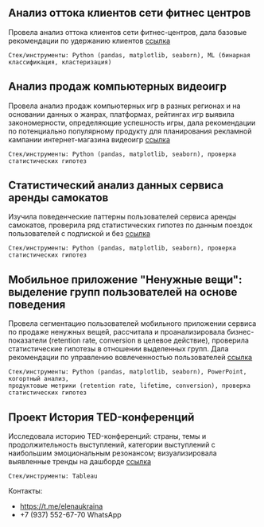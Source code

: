 
## Анализ оттока клиентов сети фитнес центров
Провела анализ оттока клиентов сети фитнес-центров, дала базовые рекомендации по удержанию клиентов [ссылка](https://github.com/ucraina-e/Practicum_projects/tree/main/%D0%90%D0%BD%D0%B0%D0%BB%D0%B8%D0%B7_%D0%BE%D1%82%D1%82%D0%BE%D0%BA%D0%B0_%D0%BA%D0%BB%D0%B8%D0%B5%D0%BD%D1%82%D0%BE%D0%B2_%D1%81%D0%B5%D1%82%D0%B8_%D1%84%D0%B8%D1%82%D0%BD%D0%B5%D1%81_%D1%86%D0%B5%D0%BD%D1%82%D1%80%D0%BE%D0%B2)

    Стек/инструменты: Python (pandas, matplotlib, seaborn), ML (бинарная классификация, кластеризация)

## Анализ продаж компьютерных видеоигр
Провела анализ продаж компьютерных игр в разных регионах и на основании данных о жанрах, платформах, рейтингах игр выявила закономерности, определяющие успешность игры, дала рекомендации по потенциально популярному продукту для планирования рекламной кампании интернет-магазина видеоигр [ссылка](https://github.com/ucraina-e/Practicum_projects/tree/main/%D0%90%D0%BD%D0%B0%D0%BB%D0%B8%D0%B7_%D0%BF%D1%80%D0%BE%D0%B4%D0%B0%D0%B6_%D0%BA%D0%BE%D0%BC%D0%BF%D1%8C%D1%8E%D1%82%D0%B5%D1%80%D0%BD%D1%8B%D1%85_%D0%B2%D0%B8%D0%B4%D0%B5%D0%BE%D0%B8%D0%B3%D1%80)

    Стек/инструменты: Python (pandas, matplotlib, seaborn), проверка статистических гипотез
    
## Статистический анализ данных сервиса аренды самокатов
Изучила поведенческие паттерны пользователей сервиса аренды самокатов, проверила ряд статистических гипотез по данным поездок пользователей с подпиской и без [ссылка](https://github.com/ucraina-e/Practicum_projects/tree/main/%D0%A1%D1%82%D0%B0%D1%82%D0%B8%D1%81%D1%82%D0%B8%D1%87%D0%B5%D1%81%D0%BA%D0%B8%D0%B9_%D0%B0%D0%BD%D0%B0%D0%BB%D0%B8%D0%B7_%D0%B4%D0%B0%D0%BD%D0%BD%D1%8B%D1%85_%D1%81%D0%B5%D1%80%D0%B2%D0%B8%D1%81%D0%B0_%D0%B0%D1%80%D0%B5%D0%BD%D0%B4%D1%8B_%D1%81%D0%B0%D0%BC%D0%BE%D0%BA%D0%B0%D1%82%D0%BE%D0%B2)

    Стек/инструменты: Python (pandas, matplotlib, seaborn), проверка статистических гипотез 
    
## Мобильное приложение "Ненужные вещи": выделение групп пользователей на основе поведения
Провела сегментацию пользователей мобильного приложении сервиса по продаже ненужных вещей, рассчитала и проанализировала бизнес-показатели (retention rate, conversion в целевое действие), проверила статистические гипотезы в отношении выделенных групп. Дала рекомендации по управлению вовлеченностью пользователей [ссылка](https://github.com/ucraina-e/Practicum_projects/tree/main/%D0%9C%D0%BE%D0%B1%D0%B8%D0%BB%D1%8C%D0%BD%D0%BE%D0%B5_%D0%BF%D1%80%D0%B8%D0%BB%D0%BE%D0%B6%D0%B5%D0%BD%D0%B8%D0%B5__%D0%9D%D0%B5%D0%BD%D1%83%D0%B6%D0%BD%D1%8B%D0%B5_%D0%B2%D0%B5%D1%89%D0%B8__%D0%B2%D1%8B%D0%B4%D0%B5%D0%BB%D0%B5%D0%BD%D0%B8%D0%B5_%D0%B3%D1%80%D1%83%D0%BF%D0%BF_%D0%BF%D0%BE%D0%BB%D1%8C%D0%B7%D0%BE%D0%B2%D0%B0%D1%82%D0%B5%D0%BB%D0%B5%D0%B9_%D0%BD%D0%B0_%D0%BE%D1%81%D0%BD%D0%BE%D0%B2%D0%B5_%D0%BF%D0%BE%D0%B2%D0%B5%D0%B4%D0%B5%D0%BD%D0%B8%D1%8F)

    Стек/инструменты: Python (pandas, matplotlib, seaborn), PowerPoint, когортный анализ,
    продуктовые метрики (retention rate, lifetime, conversion), проверка статистических гипотез 

## Проект История TED-конференций

Исследовала историю TED-конференций: страны, темы и продолжительность выступлений, категории выступлений с наибольшим эмоциональным резонансом; визуализировала выявленные тренды на дашборде [ссылка](https://github.com/ucraina-e/Practicum_projects/tree/main/TABLEAU%20%D0%9F%D1%80%D0%BE%D0%B5%D0%BA%D1%82%20%D0%98%D1%81%D1%82%D0%BE%D1%80%D0%B8%D1%8F%20TED-%D0%BA%D0%BE%D0%BD%D1%84%D0%B5%D1%80%D0%B5%D0%BD%D1%86%D0%B8%D0%B9)

    Стек/инструменты: Tableau

Контакты:
- https://t.me/elenaukraina
- +7 (937) 552-67-70 WhatsApp 
